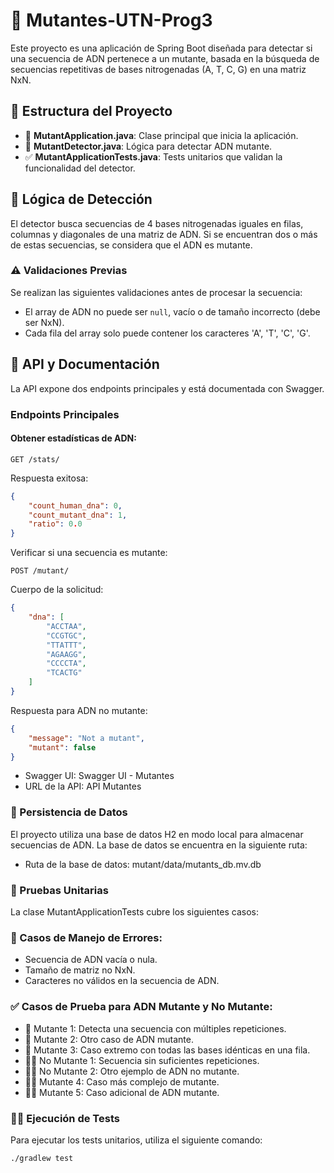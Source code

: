 # 🧬 Mutantes-UTN-Prog3

Este proyecto es una aplicación de Spring Boot diseñada para detectar si una secuencia de ADN pertenece a un mutante, basada en la búsqueda de secuencias repetitivas de bases nitrogenadas (A, T, C, G) en una matriz NxN.

## 📂 Estructura del Proyecto

- 📄 **MutantApplication.java**: Clase principal que inicia la aplicación.
- 🧬 **MutantDetector.java**: Lógica para detectar ADN mutante.
- ✅ **MutantApplicationTests.java**: Tests unitarios que validan la funcionalidad del detector.

## 🧠 Lógica de Detección

El detector busca secuencias de 4 bases nitrogenadas iguales en filas, columnas y diagonales de una matriz de ADN. Si se encuentran dos o más de estas secuencias, se considera que el ADN es mutante.

### ⚠️ Validaciones Previas

Se realizan las siguientes validaciones antes de procesar la secuencia:

- El array de ADN no puede ser `null`, vacío o de tamaño incorrecto (debe ser NxN).
- Cada fila del array solo puede contener los caracteres 'A', 'T', 'C', 'G'.

## 📜 API y Documentación

La API expone dos endpoints principales y está documentada con Swagger.

### Endpoints Principales

#### Obtener estadísticas de ADN:

```http
GET /stats/
```

Respuesta exitosa:

```json
{
    "count_human_dna": 0,
    "count_mutant_dna": 1,
    "ratio": 0.0
}
```

Verificar si una secuencia es mutante:

```http
POST /mutant/
```

Cuerpo de la solicitud:

```json
{
    "dna": [
        "ACCTAA", 
        "CCGTGC", 
        "TTATTT", 
        "AGAAGG", 
        "CCCCTA", 
        "TCACTG"
    ]
}
```

Respuesta para ADN no mutante:

```json
{
    "message": "Not a mutant",
    "mutant": false
}
```

- Swagger UI: Swagger UI - Mutantes
- URL de la API: API Mutantes

### 💾 Persistencia de Datos

El proyecto utiliza una base de datos H2 en modo local para almacenar secuencias de ADN. La base de datos se encuentra en la siguiente ruta:

- Ruta de la base de datos: mutant/data/mutants_db.mv.db

### 🧪 Pruebas Unitarias

La clase MutantApplicationTests cubre los siguientes casos:

### 🚨 Casos de Manejo de Errores:

- Secuencia de ADN vacía o nula.
- Tamaño de matriz no NxN.
- Caracteres no válidos en la secuencia de ADN.

### ✅ Casos de Prueba para ADN Mutante y No Mutante:

- 🧬 Mutante 1: Detecta una secuencia con múltiples repeticiones.
- 🔬 Mutante 2: Otro caso de ADN mutante.
- 🧫 Mutante 3: Caso extremo con todas las bases idénticas en una fila.
- 🧑‍🔬 No Mutante 1: Secuencia sin suficientes repeticiones.
- 👨‍🔬 No Mutante 2: Otro ejemplo de ADN no mutante.
- 🧑‍🚀 Mutante 4: Caso más complejo de mutante.
- 👩‍🚀 Mutante 5: Caso adicional de ADN mutante.

### 🏃‍♂️ Ejecución de Tests

Para ejecutar los tests unitarios, utiliza el siguiente comando:

```bash
./gradlew test
```
